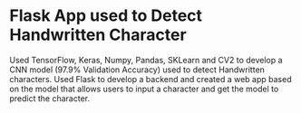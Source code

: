 # Flask App used to Detect Handwritten Character 
Used TensorFlow, Keras, Numpy, Pandas, SKLearn and CV2 to develop a CNN model (97.9% Validation Accuracy) used to detect Handwritten characters. Used Flask to develop a backend and created a web app based on the model that allows users to input a character and get the model to predict the character. 

